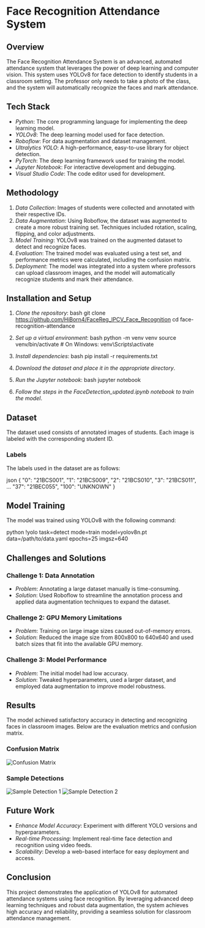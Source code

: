# Face Recognition Attendance System

## Overview

The Face Recognition Attendance System is an advanced, automated attendance system that leverages the power of deep learning and computer vision. This system uses YOLOv8 for face detection to identify students in a classroom setting. The professor only needs to take a photo of the class, and the system will automatically recognize the faces and mark attendance.

## Tech Stack

- *Python*: The core programming language for implementing the deep learning model.
- *YOLOv8*: The deep learning model used for face detection.
- *Roboflow*: For data augmentation and dataset management.
- *Ultralytics YOLO*: A high-performance, easy-to-use library for object detection.
- *PyTorch*: The deep learning framework used for training the model.
- *Jupyter Notebook*: For interactive development and debugging.
- *Visual Studio Code*: The code editor used for development.

## Methodology

1. *Data Collection*: Images of students were collected and annotated with their respective IDs.
2. *Data Augmentation*: Using Roboflow, the dataset was augmented to create a more robust training set. Techniques included rotation, scaling, flipping, and color adjustments.
3. *Model Training*: YOLOv8 was trained on the augmented dataset to detect and recognize faces.
4. *Evaluation*: The trained model was evaluated using a test set, and performance metrics were calculated, including the confusion matrix.
5. *Deployment*: The model was integrated into a system where professors can upload classroom images, and the model will automatically recognize students and mark their attendance.

## Installation and Setup

1. *Clone the repository*:
   bash
   git clone https://github.com/HiBorn4/FaceReg_IPCV_Face_Recognition
   cd face-recognition-attendance
   

2. *Set up a virtual environment*:
   bash
   python -m venv venv
   source venv/bin/activate  # On Windows: venv\Scripts\activate
   

3. *Install dependencies*:
   bash
   pip install -r requirements.txt
   

4. *Download the dataset and place it in the appropriate directory*.

5. *Run the Jupyter notebook*:
   bash
   jupyter notebook
   

6. *Follow the steps in the FaceDetection_updated.ipynb notebook to train the model*.

## Dataset

The dataset used consists of annotated images of students. Each image is labeled with the corresponding student ID.

### Labels
The labels used in the dataset are as follows:

json
{
    "0": "21BCS001",
    "1": "21BCS009",
    "2": "21BCS010",
    "3": "21BCS011",
    ...
    "37": "21BEC055",
    "100": "UNKNOWN"
}


## Model Training

The model was trained using YOLOv8 with the following command:

python
!yolo task=detect mode=train model=yolov8n.pt data=/path/to/data.yaml epochs=25 imgsz=640


## Challenges and Solutions

### Challenge 1: Data Annotation
- *Problem*: Annotating a large dataset manually is time-consuming.
- *Solution*: Used Roboflow to streamline the annotation process and applied data augmentation techniques to expand the dataset.

### Challenge 2: GPU Memory Limitations
- *Problem*: Training on large image sizes caused out-of-memory errors.
- *Solution*: Reduced the image size from 800x800 to 640x640 and used batch sizes that fit into the available GPU memory.

### Challenge 3: Model Performance
- *Problem*: The initial model had low accuracy.
- *Solution*: Tweaked hyperparameters, used a larger dataset, and employed data augmentation to improve model robustness.

## Results

The model achieved satisfactory accuracy in detecting and recognizing faces in classroom images. Below are the evaluation metrics and confusion matrix.

### Confusion Matrix

![Confusion Matrix](runs/detect/train15/confusion_matrix_normalized.png)

### Sample Detections

![Sample Detection 1](runs/detect/train15/val_batch1_pred.jpg)
![Sample Detection 2](runs/detect/train15/train_batch80821.jpg)

## Future Work

- *Enhance Model Accuracy*: Experiment with different YOLO versions and hyperparameters.
- *Real-time Processing*: Implement real-time face detection and recognition using video feeds.
- *Scalability*: Develop a web-based interface for easy deployment and access.

## Conclusion

This project demonstrates the application of YOLOv8 for automated attendance systems using face recognition. By leveraging advanced deep learning techniques and robust data augmentation, the system achieves high accuracy and reliability, providing a seamless solution for classroom attendance management.
